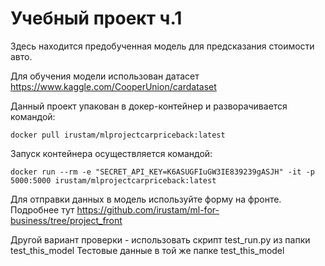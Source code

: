 # Учебный проект ч.1

Здесь находится предобученная модель для предсказания стоимости авто.

Для обучения модели использован датасет https://www.kaggle.com/CooperUnion/cardataset

Данный проект упакован в докер-контейнер и разворачивается командой:
``` 
docker pull irustam/mlprojectcarpriceback:latest
```

Запуск контейнера осуществляется командой:
``` 
docker run --rm -e "SECRET_API_KEY=K6ASUGFIuGW3IE839239gASJH" -it -p 5000:5000 irustam/mlprojectcarpriceback:latest
```
Для отправки данных в модель используйте форму на фронте. Подробнее тут https://github.com/irustam/ml-for-business/tree/project_front

Другой вариант проверки - использовать скрипт test_run.py из папки test_this_model
Тестовые данные в той же папке test_this_model